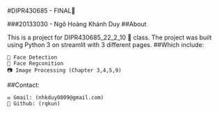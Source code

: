#DIPR430685 - FINAL🧰️

###20133030 - Ngô Hoàng Khánh Duy
##About

This is a project for DIPR430685_22_2_10 🎥 class. The project was built using Python 3 on streamlit with 3 different pages.
##Which include:

    👤 Face Detection
    👥 Face Regconition
    📷 Image Processing (Chapter 3,4,5,9)

##Contact:

    ✉️ Gmail: (nhkduy0809@gmail.com)
    👾 Github: (rqkun)

